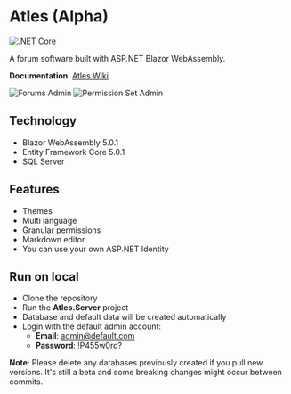 # Atles (Alpha)

![.NET Core](https://github.com/lucabriguglia/Atles/workflows/.NET%20Core/badge.svg)

A forum software built with ASP.NET Blazor WebAssembly.

**Documentation**: [Atles Wiki](https://lucabriguglia.github.io/Atles).

![Forums Admin](docs/assets/img/admin-forums.png)
![Permission Set Admin](docs/assets/img/admin-permission-set-edit.png)

## Technology

- Blazor WebAssembly 5.0.1
- Entity Framework Core 5.0.1
- SQL Server

## Features

- Themes
- Multi language
- Granular permissions
- Markdown editor
- You can use your own ASP.NET Identity

## Run on local

- Clone the repository
- Run the **Atles.Server** project
- Database and default data will be created automatically
- Login with the default admin account:
  - **Email**: admin@default.com
  - **Password**: !P455w0rd?

**Note**: Please delete any databases previously created if you pull new versions. It's still a beta and some breaking changes might occur between commits.
